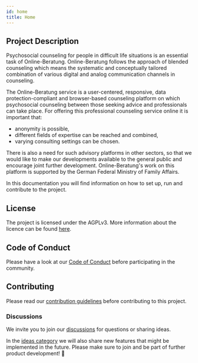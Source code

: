 ```yaml
---
id: home
title: Home
---
```


## Project Description

Psychosocial counseling for people in difficult life situations is an essential task of Online-Beratung. Online-Beratung follows the approach of blended counseling which means the systematic and conceptually tailored combination of various digital and analog communication channels in counseling.

The Online-Beratung service is a user-centered, responsive, data protection-compliant and browser-based counseling platform on which psychosocial counseling between those seeking advice and professionals can take place.
For offering this professional counseling service online it is important that:

- anonymity is possible,
- different fields of expertise can be reached and combined,
- varying consulting settings can be chosen.

There is also a need for such advisory platforms in other sectors, so that we would like to make our developments available to the general public and encourage joint further development.
Online-Beratung's work on this platform is supported by the German Federal Ministry of Family Affairs.

In this documentation you will find information on how to set up, run and contribute to the project.

## License

The project is licensed under the AGPLv3. More information about the licence can be found [here](https://github.com/Onlineberatung/onlineBeratung-k8s-config/blob/main/LICENSE).

## Code of Conduct

Please have a look at our [Code of Conduct](https://github.com/Onlineberatung/.github/blob/master/CODE_OF_CONDUCT.md) before participating in the community.

## Contributing

Please read our [contribution guidelines](https://github.com/Onlineberatung/.github/blob/master/CONTRIBUTING.md) before contributing to this project.

### Discussions

We invite you to join our [discussions](https://github.com/Onlineberatung/onlineBeratung-k8s-config/discussions) for questions or sharing ideas.

In the [ideas category](https://github.com/Onlineberatung/onlineBeratung-k8s-config/discussions/categories/ideas) we will also share new features that might be implemented in the future. Please make sure to join and be part of further product development! 🥳

